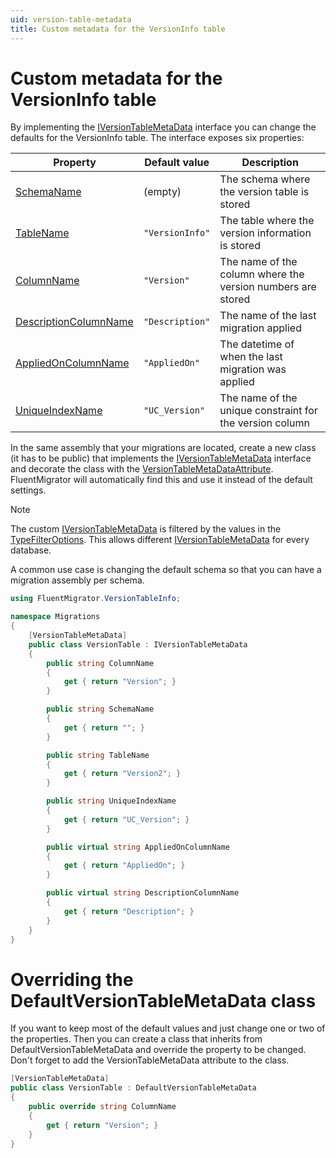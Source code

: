 ```yaml
---
uid: version-table-metadata
title: Custom metadata for the VersionInfo table
---
```


# Custom metadata for the VersionInfo table

By implementing the [IVersionTableMetaData](xref:FluentMigrator.Runner.VersionTableInfo.IVersionTableMetaData) interface you can change the defaults for the VersionInfo table. The interface exposes six properties:

Property | Default value | Description
---------|---------------|-------------
[SchemaName](xref:FluentMigrator.Runner.VersionTableInfo.IVersionTableMetaData.SchemaName) | (empty) | The schema where the version table is stored
[TableName](xref:FluentMigrator.Runner.VersionTableInfo.IVersionTableMetaData.TableName) | `"VersionInfo"` | The table where the version information is stored
[ColumnName](xref:FluentMigrator.Runner.VersionTableInfo.IVersionTableMetaData.ColumnName) | `"Version"` | The name of the column where the version numbers are stored
[DescriptionColumnName](xref:FluentMigrator.Runner.VersionTableInfo.IVersionTableMetaData.DescriptionColumnName) | `"Description"` | The name of the last migration applied
[AppliedOnColumnName](xref:FluentMigrator.Runner.VersionTableInfo.IVersionTableMetaData.AppliedOnColumnName) | `"AppliedOn"` | The datetime of when the last migration was applied
[UniqueIndexName](xref:FluentMigrator.Runner.VersionTableInfo.IVersionTableMetaData.UniqueIndexName) | `"UC_Version"` | The name of the unique constraint for the version column

In the same assembly that your migrations are located, create a new class (it has to be public) that implements the [IVersionTableMetaData](xref:FluentMigrator.Runner.VersionTableInfo.IVersionTableMetaData) interface and decorate the class with the [VersionTableMetaDataAttribute](xref:FluentMigrator.Runner.VersionTableInfo.VersionTableMetaDataAttribute). FluentMigrator will automatically find this and use it instead of the default settings.

> [!NOTE]
> The custom [IVersionTableMetaData](xref:FluentMigrator.Runner.VersionTableInfo.IVersionTableMetaData) is filtered by the values in the [TypeFilterOptions](xref:FluentMigrator.Runner.Initialization.TypeFilterOptions). This allows different [IVersionTableMetaData](xref:FluentMigrator.Runner.VersionTableInfo.IVersionTableMetaData) for every database.

A common use case is changing the default schema so that you can have a migration assembly per schema. 

```c#
using FluentMigrator.VersionTableInfo;

namespace Migrations
{
    [VersionTableMetaData]
    public class VersionTable : IVersionTableMetaData
    {
        public string ColumnName
        {
            get { return "Version"; }
        }

        public string SchemaName
        {
            get { return ""; }
        }

        public string TableName
        {
            get { return "Version2"; }
        }

        public string UniqueIndexName
        {
            get { return "UC_Version"; }
        }

        public virtual string AppliedOnColumnName
        {
            get { return "AppliedOn"; }
        }

        public virtual string DescriptionColumnName
        {
            get { return "Description"; }
        }
    }
}
```

# Overriding the DefaultVersionTableMetaData class

If you want to keep most of the default values and just change one or two of the properties. Then you can create a class that inherits from DefaultVersionTableMetaData and override the property to be changed. Don't forget to add the VersionTableMetaData attribute to the class.

```c#
[VersionTableMetaData]
public class VersionTable : DefaultVersionTableMetaData
{
    public override string ColumnName
    {
        get { return "Version"; }
    }
}
```
